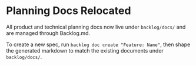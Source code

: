 # Planning Docs Relocated

All product and technical planning docs now live under `backlog/docs/` and are managed through Backlog.md.

To create a new spec, run `backlog doc create "Feature: Name"`, then shape the generated markdown to match the existing documents under `backlog/docs/`.
